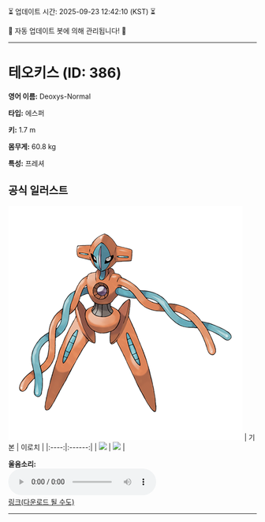 
⏳ 업데이트 시간: 2025-09-23 12:42:10 (KST) ⏳

🤖 자동 업데이트 봇에 의해 관리됩니다! 🤖

---

# 테오키스 (ID: 386)
**영어 이름:** Deoxys-Normal

**타입:** 에스퍼

**키:** 1.7 m

**몸무게:** 60.8 kg

**특성:** 프레셔

## 공식 일러스트
![](https://raw.githubusercontent.com/PokeAPI/sprites/master/sprites/pokemon/other/official-artwork/386.png)
| 기본 | 이로치 |
|:----:|:------:|
| <img src="https://raw.githubusercontent.com/PokeAPI/sprites/master/sprites/pokemon/386.png" width="200"> | <img src="https://raw.githubusercontent.com/PokeAPI/sprites/master/sprites/pokemon/shiny/386.png" width="200"> |

**울음소리:**<br><audio controls src="https://raw.githubusercontent.com/PokeAPI/cries/main/cries/pokemon/latest/386.ogg"></audio><br> [링크(다운로드 될 수도)](https://raw.githubusercontent.com/PokeAPI/cries/main/cries/pokemon/latest/386.ogg)


---

